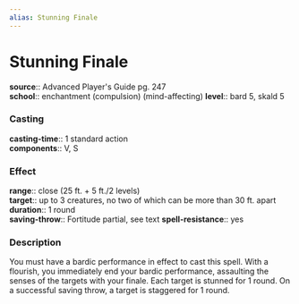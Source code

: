 ```yaml
---
alias: Stunning Finale
---
```


# Stunning Finale 

**source**:: Advanced Player's Guide pg. 247  
**school**:: enchantment (compulsion) (mind-affecting)
**level**:: bard 5, skald 5

### Casting 

**casting-time**:: 1 standard action  
**components**:: V, S

### Effect 

**range**:: close (25 ft. + 5 ft./2 levels)  
**target**:: up to 3 creatures, no two of which can be more than 30 ft. apart  
**duration**:: 1 round  
**saving-throw**:: Fortitude partial, see text
**spell-resistance**:: yes

### Description 

You must have a bardic performance in effect to cast this spell. With a flourish, you immediately end your bardic performance, assaulting the senses of the targets with your finale. Each target is stunned for 1 round. On a successful saving throw, a target is staggered for 1 round.

